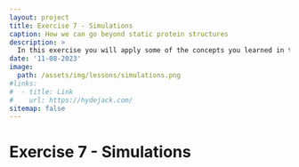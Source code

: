 ```yaml
---
layout: project
title: Exercise 7 - Simulations
caption: How we can go beyond static protein structures
description: >
  In this exercise you will apply some of the concepts you learned in the lessons about molecular simulations.
date: '11-08-2023'
image: 
  path: /assets/img/lessons/simulations.png
#links:
#  - title: Link
#    url: https://hydejack.com/
sitemap: false
---
```


# Exercise 7 - Simulations




